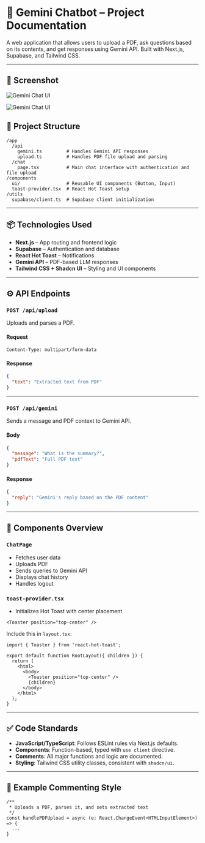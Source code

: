 
# 🤖 Gemini Chatbot – Project Documentation

A web application that allows users to upload a PDF, ask questions based on its contents, and get responses using Gemini API. Built with Next.js, Supabase, and Tailwind CSS.

---
## 📸 Screenshot

![Gemini Chat UI](https://res.cloudinary.com/de5vcnanx/image/upload/v1747870012/Screenshot_2025-05-22_at_4.53.28_AM_ordviq.png)

![Gemini Chat UI](https://res.cloudinary.com/de5vcnanx/image/upload/v1747870012/Screenshot_2025-05-22_at_4.53.32_AM_z7zypu.png)

## 📁 Project Structure

```
/app
  /api
    gemini.ts         # Handles Gemini API responses
    upload.ts         # Handles PDF file upload and parsing
  /chat
    page.tsx          # Main chat interface with authentication and file upload
/components
  ui/                 # Reusable UI components (Button, Input)
  toast-provider.tsx  # React Hot Toast setup
/utils
  supabase/client.ts  # Supabase client initialization
```

---

## 📦 Technologies Used

- **Next.js** – App routing and frontend logic
- **Supabase** – Authentication and database
- **React Hot Toast** – Notifications
- **Gemini API** – PDF-based LLM responses
- **Tailwind CSS + Shadcn UI** – Styling and UI components

---

## ⚙️ API Endpoints

### `POST /api/upload`

Uploads and parses a PDF.

#### Request

```http
Content-Type: multipart/form-data
```

#### Response

```json
{
  "text": "Extracted text from PDF"
}
```

---

### `POST /api/gemini`

Sends a message and PDF context to Gemini API.

#### Body

```json
{
  "message": "What is the summary?",
  "pdfText": "Full PDF text"
}
```

#### Response

```json
{
  "reply": "Gemini's reply based on the PDF content"
}
```

---

## 💬 Components Overview

### `ChatPage`

- Fetches user data
- Uploads PDF
- Sends queries to Gemini API
- Displays chat history
- Handles logout

### `toast-provider.tsx`

- Initializes Hot Toast with center placement

```tsx
<Toaster position="top-center" />
```

Include this in `layout.tsx`:

```tsx
import { Toaster } from 'react-hot-toast';

export default function RootLayout({ children }) {
  return (
    <html>
      <body>
        <Toaster position="top-center" />
        {children}
      </body>
    </html>
  );
}
```

---

## ✅ Code Standards

- **JavaScript/TypeScript**: Follows ESLint rules via Next.js defaults.
- **Components**: Function-based, typed with `use client` directive.
- **Comments**: All major functions and logic are documented.
- **Styling**: Tailwind CSS utility classes, consistent with `shadcn/ui`.

---

## 📌 Example Commenting Style

```tsx
/**
 * Uploads a PDF, parses it, and sets extracted text
 */
const handlePDFUpload = async (e: React.ChangeEvent<HTMLInputElement>) => {
  ...
}
```

